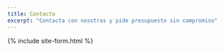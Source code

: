 ```yaml
---
title: Contacto
excerpt: "Contacta con nosotros y pide presupuesto sin compromiso"
---
```


{% include site-form.html %}
